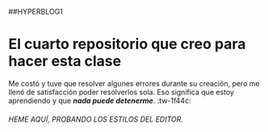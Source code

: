 ##HYPERBLOG1
# **El cuarto repositorio que creo para hacer esta clase**

Me costó y tuve que resolver algunes errores durante su creación, pero me llenó de satisfacción poder resolverlos sola. Eso significa que estoy aprendiendo y que ***nada puede detenerme***. :tw-1f44c:

###### HEME AQUÍ, PROBANDO LOS ESTILOS DEL EDITOR.